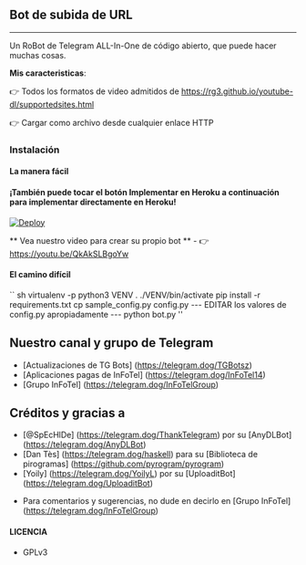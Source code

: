 ## Bot de subida de URL
---

Un RoBot de Telegram ALL-In-One de código abierto, que puede hacer muchas cosas.

**Mis caracteristicas**:

👉 Todos los formatos de video admitidos de https://rg3.github.io/youtube-dl/supportedsites.html

👉 Cargar como archivo desde cualquier enlace HTTP

### Instalación

#### La manera fácil

#### ¡También puede tocar el botón Implementar en Heroku a continuación para implementar directamente en Heroku!

[![Deploy](https://www.herokucdn.com/deploy/button.svg)](https://heroku.com/deploy?template=https://github.com/AlessandroKlein/TG-URL-Uploader)

** Vea nuestro video para crear su propio bot ** - 👉 https://youtu.be/QkAkSLBgoYw

#### El camino difícil

`` sh
virtualenv -p python3 VENV
. ./VENV/bin/activate
pip install -r requirements.txt
cp sample_config.py config.py
--- EDITAR los valores de config.py apropiadamente ---
python bot.py
''
## Nuestro canal y grupo de Telegram

* [Actualizaciones de TG Bots] (https://telegram.dog/TGBotsz)
* [Aplicaciones pagas de InFoTel] (https://telegram.dog/InFoTel14)
* [Grupo InFoTel] (https://telegram.dog/InFoTelGroup)

## Créditos y gracias a

* [@SpEcHlDe] (https://telegram.dog/ThankTelegram) por su [AnyDLBot] (https://telegram.dog/AnyDLBot)
* [Dan Tès] (https://telegram.dog/haskell) para su [Biblioteca de pirogramas] (https://github.com/pyrogram/pyrogram)
* [Yoily] (https://telegram.dog/YoilyL) por su [UploaditBot] (https://telegram.dog/UploaditBot)

- Para comentarios y sugerencias, no dude en decirlo en [Grupo InFoTel] (https://telegram.dog/InFoTelGroup)

#### LICENCIA
- GPLv3
